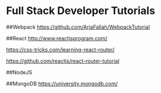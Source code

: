 # Full Stack Developer Tutorials

##Webpack
https://github.com/AriaFallah/WebpackTutorial

##React
http://www.reactjsprogram.com/

https://css-tricks.com/learning-react-router/

https://github.com/reactjs/react-router-tutorial

##NodeJS

##MongoDB
https://university.mongodb.com/
